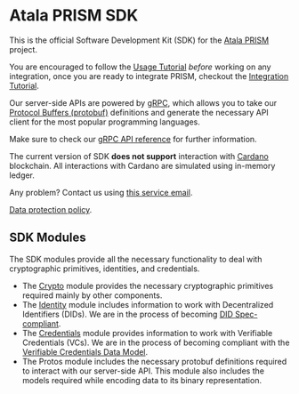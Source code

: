 # Atala PRISM SDK
This is the official Software Development Kit (SDK) for the [Atala PRISM](https://atalaprism.io/) project.

You are encouraged to follow the [Usage Tutorial](wiki/usage-tutorial) *before* working on any integration, once you are ready to integrate PRISM, checkout the [Integration Tutorial](wiki/integration-tutorial).

Our server-side APIs are powered by [gRPC](https://grpc.io), which allows you to take our [Protocol Buffers (protobuf)](https://developers.google.com/protocol-buffers/) definitions and generate the necessary API client for the most popular programming languages.

Make sure to check our [gRPC API reference](wiki/grpc/grpc-api) for further information.

The current version of SDK **does not support** interaction with [Cardano](https://cardano.org/) blockchain. All interactions with Cardano are simulated using in-memory ledger.

Any problem? Contact us using [this service email](mailto:atala-prism-support@iohk.io).

[Data protection policy](https://static.iohk.io/gdpr/IOHK-Data-Protection-GDPR-Policy.pdf).

## SDK Modules
The SDK modules provide all the necessary functionality to deal with cryptographic primitives, identities, and credentials.

* The [Crypto](wiki/modules/crypto) module provides the necessary cryptographic primitives required mainly by other components.
* The [Identity](wiki/modules/identity) module includes information to work with Decentralized Identifiers (DIDs). We are in the process of becoming [DID Spec-compliant](https://w3c-ccg.github.io/did-spec/).
* The [Credentials](wiki/modules/credentials) module provides information to work with Verifiable Credentials (VCs). We are in the process of becoming compliant with the [Verifiable Credentials Data Model](https://w3c.github.io/vc-data-model/).
* The Protos module includes the necessary protobuf definitions required to interact with our server-side API. This module also includes the models required while encoding data to its binary representation.
